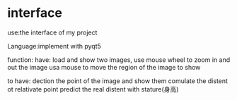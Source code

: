 # interface

use:the interface of my project

Language:implement with pyqt5

function:
have:
load and show two images,
use mouse wheel to zoom in and out the image
usa mouse to move the region of the image to show

to have:
dection the point of the image and show them 
comulate the distent ot relativate point 
predict the real distent with stature(身高)

